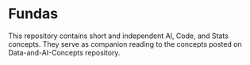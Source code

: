 # Fundas
This repository contains short and independent AI, Code, and Stats concepts. They serve as companion reading to the concepts posted on Data-and-AI-Concepts repository. 
